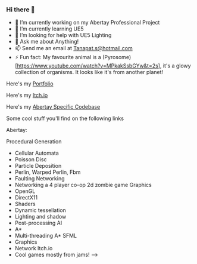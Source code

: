 ### Hi there 👋

- 🔭 I’m currently working on my Abertay Professional Project
- 🌱 I’m currently learning UE5
- 🤔 I’m looking for help with UE5 Lighting
- 💬 Ask me about Anything!
- 📫 Send me an email at Tanapat.s@hotmail.com
- ⚡ Fun fact: My favourite animal is a (Pyrosome)[https://www.youtube.com/watch?v=MPkakSsbGYw&t=2s], it's a glowy collection of organisms. It looks like it's from another planet!

Here's my [Portfolio](https://tanapats6.wixsite.com/website)

Here's my [Itch.io](https://tanicorn.itch.io/)

Here's my [Abertay Specific Codebase](https://github.com/TaniCorn/privatecoderelease)

Some cool stuff you'll find on the following links

Abertay:

Procedural Generation
  - Cellular Automata
  - Poisson Disc
  - Particle Deposition
  - Perlin, Warped Perlin, Fbm
  - Faulting
Networking
  - Networking a 4 player co-op 2d zombie game
Graphics
  - OpenGL
  - DirectX11
  - Shaders
  - Dynamic tessellation
  - Lighting and shadow
  - Post-processing
AI
  - A*
  - Multi-threading A*
SFML
  - Graphics
  - Network
Itch.io
  - Cool games mostly from jams!
-->
<!--
**TaniCorn/TaniCorn** is a ✨ _special_ ✨ repository because its `README.md` (this file) appears on your GitHub profile.

Here are some ideas to get you started:

- 🔭 I’m currently working on ...
- 🌱 I’m currently learning ...
- 👯 I’m looking to collaborate on ...
- 🤔 I’m looking for help with ...
- 💬 Ask me about ...
- 📫 How to reach me: ...
- 😄 Pronouns: ...
- ⚡ Fun fact: ...
-->
